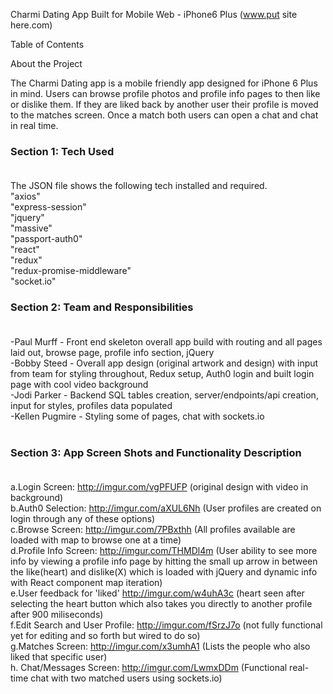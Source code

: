 Charmi Dating App Built for Mobile Web - iPhone6 Plus  (www.put site here.com)

Table of Contents


About the Project

The Charmi Dating app is a mobile friendly app designed for iPhone 6 Plus in mind.  Users can browse profile photos and profile info pages to then like or dislike them.  If they are liked back by another user their profile is moved to the matches screen.  Once a match both users can open a chat and chat in real time. </br> 

### Section 1:  Tech Used</br></br>
The JSON file shows the following tech installed and required.  </br>
"axios"</br>
"express-session"</br>
"jquery"</br>
"massive"</br>
"passport-auth0"</br>
"react"</br>
"redux"</br>
"redux-promise-middleware"</br>
"socket.io"</br>


### Section 2:  Team and Responsibilities</br></br>
-Paul Murff - Front end skeleton overall app build with routing and all pages laid out, browse page, profile info section, jQuery</br> 
-Bobby Steed - Overall app design (original artwork and design) with input from team for styling throughout, Redux setup, Auth0 login and built login page with cool video background </br> 
-Jodi Parker - Backend SQL tables creation, server/endpoints/api creation, input for styles, profiles data populated </br>
-Kellen Pugmire - Styling some of pages, chat with sockets.io </br></br>


### Section 3: App Screen Shots and Functionality Description</br></br>
a.Login Screen: http://imgur.com/vgPFUFP  (original design with video in background)</br>
b.Auth0 Selection: http://imgur.com/aXUL6Nh  (User profiles are created on login through any of these options)</br>
c.Browse Screen: http://imgur.com/7PBxthh  (All profiles available are loaded with map to browse one at a time)</br>
d.Profile Info Screen: http://imgur.com/THMDl4m (User ability to see more info by viewing a profile info page by hitting the small up arrow in between the like(heart) and dislike(X) which is loaded with jQuery and dynamic info with React component map iteration) </br>
e.User feedback for 'liked' http://imgur.com/w4uhA3c (heart seen after selecting the heart button which also takes you directly to another profile after 900 miliseconds)</br>
f.Edit Search and User Profile: http://imgur.com/fSrzJ7o (not fully functional yet for editing and so forth but wired to do so) </br>
g.Matches Screen: http://imgur.com/x3umhA1 (Lists the people who also liked that specific user)</br>
h. Chat/Messages Screen: http://imgur.com/LwmxDDm (Functional real-time chat with two matched users using sockets.io) </br>
